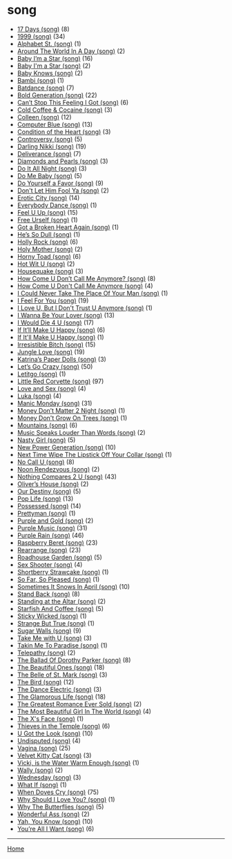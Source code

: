 # song

  * [17 Days (song)](./song/17-days/) (8)
  * [1999 (song)](./song/1999/) (34)
  * [Alphabet St. (song)](./song/alphabet-st/) (1)
  * [Around The World In A Day (song)](./song/around-the-world-in-a-day/) (2)
  * [Baby I’m a Star (song)](./song/baby-i-m-a-star/) (16)
  * [Baby I'm a Star (song)](./song/baby-i-m-a-star/) (2)
  * [Baby Knows (song)](./song/baby-knows/) (2)
  * [Bambi (song)](./song/bambi/) (1)
  * [Batdance (song)](./song/batdance/) (7)
  * [Bold Generation (song)](./song/bold-generation/) (22)
  * [Can’t Stop This Feeling I Got (song)](./song/can-t-stop-this-feeling-i-got/) (6)
  * [Cold Coffee & Cocaine (song)](./song/cold-coffee-cocaine/) (3)
  * [Colleen (song)](./song/colleen/) (12)
  * [Computer Blue (song)](./song/computer-blue/) (13)
  * [Condition of the Heart (song)](./song/condition-of-the-heart/) (3)
  * [Controversy (song)](./song/controversy/) (5)
  * [Darling Nikki (song)](./song/darling-nikki/) (19)
  * [Deliverance (song)](./song/deliverance/) (7)
  * [Diamonds and Pearls (song)](./song/diamonds-and-pearls/) (3)
  * [Do It All Night (song)](./song/do-it-all-night/) (3)
  * [Do Me Baby (song)](./song/do-me-baby/) (5)
  * [Do Yourself a Favor (song)](./song/do-yourself-a-favor/) (9)
  * [Don't Let Him Fool Ya (song)](./song/don-t-let-him-fool-ya/) (2)
  * [Erotic City (song)](./song/erotic-city/) (14)
  * [Everybody Dance (song)](./song/everybody-dance/) (1)
  * [Feel U Up (song)](./song/feel-u-up/) (15)
  * [Free Urself (song)](./song/free-urself/) (1)
  * [Got a Broken Heart Again (song)](./song/got-a-broken-heart-again/) (1)
  * [He’s So Dull (song)](./song/he-s-so-dull/) (1)
  * [Holly Rock (song)](./song/holly-rock/) (6)
  * [Holy Mother (song)](./song/holy-mother/) (2)
  * [Horny Toad (song)](./song/horny-toad/) (6)
  * [Hot Wit U (song)](./song/hot-wit-u/) (2)
  * [Housequake (song)](./song/housequake/) (3)
  * [How Come U Don’t Call Me Anymore? (song)](./song/how-come-u-don-t-call-me-anymore/) (8)
  * [How Come U Don't Call Me Anymore (song)](./song/how-come-u-don-t-call-me-anymore/) (4)
  * [I Could Never Take The Place Of Your Man (song)](./song/i-could-never-take-the-place-of-your-man/) (1)
  * [I Feel For You (song)](./song/i-feel-for-you/) (19)
  * [I Love U, But I Don't Trust U Anymore (song)](./song/i-love-u-but-i-don-t-trust-u-anymore/) (1)
  * [I Wanna Be Your Lover (song)](./song/i-wanna-be-your-lover/) (13)
  * [I Would Die 4 U (song)](./song/i-would-die-4-u/) (17)
  * [If It’ll Make U Happy (song)](./song/if-it-ll-make-u-happy/) (6)
  * [If It'll Make U Happy (song)](./song/if-it-ll-make-u-happy/) (1)
  * [Irresistible Bitch (song)](./song/irresistible-bitch/) (15)
  * [Jungle Love (song)](./song/jungle-love/) (19)
  * [Katrina’s Paper Dolls (song)](./song/katrina-s-paper-dolls/) (3)
  * [Let’s Go Crazy (song)](./song/let-s-go-crazy/) (50)
  * [Letitgo (song)](./song/letitgo/) (1)
  * [Little Red Corvette (song)](./song/little-red-corvette/) (97)
  * [Love and Sex (song)](./song/love-and-sex/) (4)
  * [Luka (song)](./song/luka/) (4)
  * [Manic Monday (song)](./song/manic-monday/) (31)
  * [Money Don’t Matter 2 Night (song)](./song/money-don-t-matter-2-night/) (1)
  * [Money Don't Grow On Trees (song)](./song/money-don-t-grow-on-trees/) (1)
  * [Mountains (song)](./song/mountains/) (6)
  * [Music Speaks Louder Than Words (song)](./song/music-speaks-louder-than-words/) (2)
  * [Nasty Girl (song)](./song/nasty-girl/) (5)
  * [New Power Generation (song)](./song/new-power-generation/) (10)
  * [Next Time Wipe The Lipstick Off Your Collar (song)](./song/next-time-wipe-the-lipstick-off-your-collar/) (1)
  * [No Call U (song)](./song/no-call-u/) (8)
  * [Noon Rendezvous (song)](./song/noon-rendezvous/) (2)
  * [Nothing Compares 2 U (song)](./song/nothing-compares-2-u/) (43)
  * [Oliver’s House (song)](./song/oliver-s-house/) (2)
  * [Our Destiny (song)](./song/our-destiny/) (5)
  * [Pop Life (song)](./song/pop-life/) (13)
  * [Possessed (song)](./song/possessed/) (14)
  * [Prettyman (song)](./song/prettyman/) (1)
  * [Purple and Gold (song)](./song/purple-and-gold/) (2)
  * [Purple Music (song)](./song/purple-music/) (31)
  * [Purple Rain (song)](./song/purple-rain/) (46)
  * [Raspberry Beret (song)](./song/raspberry-beret/) (23)
  * [Rearrange (song)](./song/rearrange/) (23)
  * [Roadhouse Garden (song)](./song/roadhouse-garden/) (5)
  * [Sex Shooter (song)](./song/sex-shooter/) (4)
  * [Shortberry Strawcake (song)](./song/shortberry-strawcake/) (1)
  * [So Far, So Pleased (song)](./song/so-far-so-pleased/) (1)
  * [Sometimes It Snows In April (song)](./song/sometimes-it-snows-in-april/) (10)
  * [Stand Back (song)](./song/stand-back/) (8)
  * [Standing at the Altar (song)](./song/standing-at-the-altar/) (2)
  * [Starfish And Coffee (song)](./song/starfish-and-coffee/) (5)
  * [Sticky Wicked (song)](./song/sticky-wicked/) (1)
  * [Strange But True (song)](./song/strange-but-true/) (1)
  * [Sugar Walls (song)](./song/sugar-walls/) (9)
  * [Take Me with U (song)](./song/take-me-with-u/) (3)
  * [Takin Me To Paradise (song)](./song/takin-me-to-paradise/) (1)
  * [Telepathy (song)](./song/telepathy/) (2)
  * [The Ballad Of Dorothy Parker (song)](./song/the-ballad-of-dorothy-parker/) (8)
  * [The Beautiful Ones (song)](./song/the-beautiful-ones/) (18)
  * [The Belle of St. Mark (song)](./song/the-belle-of-st-mark/) (3)
  * [The Bird (song)](./song/the-bird/) (12)
  * [The Dance Electric (song)](./song/the-dance-electric/) (3)
  * [The Glamorous Life (song)](./song/the-glamorous-life/) (18)
  * [The Greatest Romance Ever Sold (song)](./song/the-greatest-romance-ever-sold/) (2)
  * [The Most Beautiful Girl In The World (song)](./song/the-most-beautiful-girl-in-the-world/) (4)
  * [The X's Face (song)](./song/the-x-s-face/) (1)
  * [Thieves in the Temple (song)](./song/thieves-in-the-temple/) (6)
  * [U Got the Look (song)](./song/u-got-the-look/) (10)
  * [Undisputed (song)](./song/undisputed/) (4)
  * [Vagina (song)](./song/vagina/) (25)
  * [Velvet Kitty Cat (song)](./song/velvet-kitty-cat/) (3)
  * [Vicki, is the Water Warm Enough (song)](./song/vicki-is-the-water-warm-enough/) (1)
  * [Wally (song)](./song/wally/) (2)
  * [Wednesday (song)](./song/wednesday/) (3)
  * [What If (song)](./song/what-if/) (1)
  * [When Doves Cry (song)](./song/when-doves-cry/) (75)
  * [Why Should I Love You? (song)](./song/why-should-i-love-you/) (1)
  * [Why The Butterflies (song)](./song/why-the-butterflies/) (5)
  * [Wonderful Ass (song)](./song/wonderful-ass/) (2)
  * [Yah, You Know (song)](./song/yah-you-know/) (10)
  * [You’re All I Want (song)](./song/you-re-all-i-want/) (6)

----

[Home](../)

